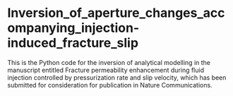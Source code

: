 # Inversion_of_aperture_changes_accompanying_injection-induced_fracture_slip
This is the Python code for the inversion of analytical modelling in the manuscript entitled Fracture permeability enhancement during fluid injection controlled by pressurization rate and slip velocity, which has been submitted for consideration for publication in Nature Communications.
